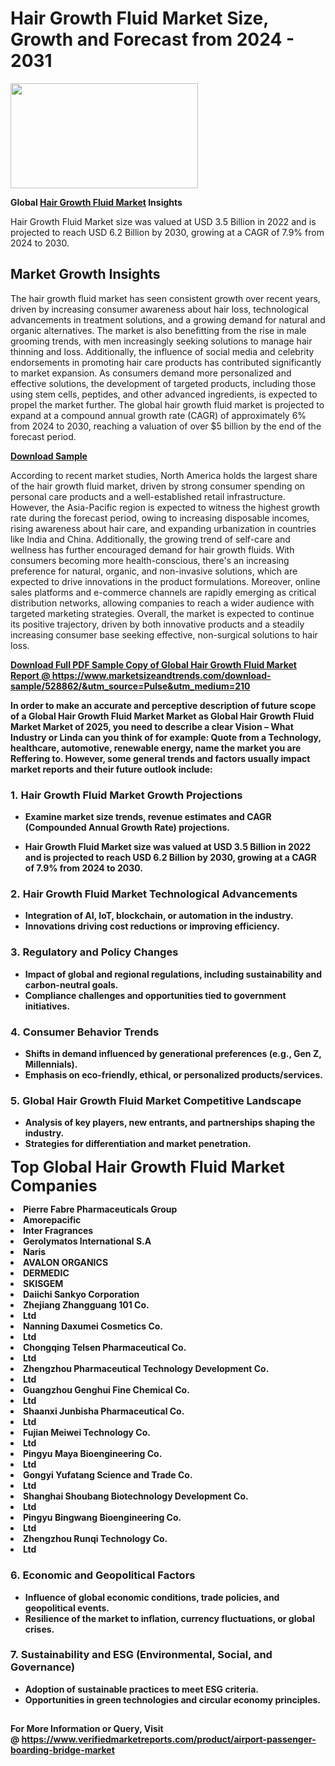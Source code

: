 <H1>Hair Growth Fluid Market Size, Growth and Forecast from 2024 - 2031</H1><img class="aligncenter size-medium wp-image-584254" src="https://thirdeyenews.in/wp-content/uploads/2024/09/Global-Market-Research-300x168.jpeg" alt="" width="300" height="168" /><p><strong>Global&nbsp;<a href="https://www.marketsizeandtrends.com/download-sample/528862/&amp;utm_source=Pulse&amp;utm_medium=210">Hair Growth Fluid Market</a> Insights</strong></p><p>Hair Growth Fluid Market size was valued at USD 3.5 Billion in 2022 and is projected to reach USD 6.2 Billion by 2030, growing at a CAGR of 7.9% from 2024 to 2030.</p><p><h2>Market Growth Insights</h2> <p>The hair growth fluid market has seen consistent growth over recent years, driven by increasing consumer awareness about hair loss, technological advancements in treatment solutions, and a growing demand for natural and organic alternatives. The market is also benefitting from the rise in male grooming trends, with men increasingly seeking solutions to manage hair thinning and loss. Additionally, the influence of social media and celebrity endorsements in promoting hair care products has contributed significantly to market expansion. As consumers demand more personalized and effective solutions, the development of targeted products, including those using stem cells, peptides, and other advanced ingredients, is expected to propel the market further. The global hair growth fluid market is projected to expand at a compound annual growth rate (CAGR) of approximately 6% from 2024 to 2030, reaching a valuation of over $5 billion by the end of the forecast period.</p> <p><strong><a href="#">Download Sample</a></strong></p> <p>According to recent market studies, North America holds the largest share of the hair growth fluid market, driven by strong consumer spending on personal care products and a well-established retail infrastructure. However, the Asia-Pacific region is expected to witness the highest growth rate during the forecast period, owing to increasing disposable incomes, rising awareness about hair care, and expanding urbanization in countries like India and China. Additionally, the growing trend of self-care and wellness has further encouraged demand for hair growth fluids. With consumers becoming more health-conscious, there's an increasing preference for natural, organic, and non-invasive solutions, which are expected to drive innovations in the product formulations. Moreover, online sales platforms and e-commerce channels are rapidly emerging as critical distribution networks, allowing companies to reach a wider audience with targeted marketing strategies. Overall, the market is expected to continue its positive trajectory, driven by both innovative products and a steadily increasing consumer base seeking effective, non-surgical solutions to hair loss.</p> <p><strong><a href="#"></p><p><span class=""><strong>Download Full PDF Sample Copy of Global Hair Growth Fluid Market Report</strong> @ <a href="https://www.marketsizeandtrends.com/download-sample/528862/&amp;utm_source=Pulse&amp;utm_medium=210" target="_blank">https://www.marketsizeandtrends.com/download-sample/528862/&amp;utm_source=Pulse&amp;utm_medium=210</a></span></p><p>In order to make an accurate and perceptive description of future scope of a Global&nbsp;Hair Growth Fluid Market Market as Global&nbsp;Hair Growth Fluid Market Market of 2025, you need to describe a clear Vision &ndash; What Industry or Linda can you think of for example: Quote from a Technology, healthcare, automotive, renewable energy, name the market you are Reffering to. However, some general trends and factors usually impact market reports and their future outlook include:</p><h3>1.&nbsp;<strong>Hair Growth Fluid Market Growth Projections</strong></h3><ul><li>Examine market size trends, revenue estimates and CAGR (Compounded Annual Growth Rate) projections.</li><li><p>Hair Growth Fluid Market size was valued at USD 3.5 Billion in 2022 and is projected to reach USD 6.2 Billion by 2030, growing at a CAGR of 7.9% from 2024 to 2030.</p></li></ul><h3>2.&nbsp;<strong>Hair Growth Fluid Market Technological Advancements</strong></h3><ul><li>Integration of AI, IoT, blockchain, or automation in the industry.</li><li>Innovations driving cost reductions or improving efficiency.</li></ul><h3>3.&nbsp;<strong>Regulatory and Policy Changes</strong></h3><ul><li>Impact of global and regional regulations, including sustainability and carbon-neutral goals.</li><li>Compliance challenges and opportunities tied to government initiatives.</li></ul><h3>4.&nbsp;<strong>Consumer Behavior Trends</strong></h3><ul><li>Shifts in demand influenced by generational preferences (e.g., Gen Z, Millennials).</li><li>Emphasis on eco-friendly, ethical, or personalized products/services.</li></ul><h3>5.&nbsp;<strong>Global Hair Growth Fluid Market Competitive Landscape</strong></h3><ul><li>Analysis of key players, new entrants, and partnerships shaping the industry.</li><li>Strategies for differentiation and market penetration.</li></ul><p data-pm-slice="1 1 []"><span style="color: inherit; font-family: inherit; font-size: 25px;">Top Global Hair Growth Fluid Market Companies</span></p><div class="" data-test-id=""><p><li>Pierre Fabre Pharmaceuticals Group</li><li> Amorepacific</li><li> Inter Fragrances</li><li> Gerolymatos International S.A</li><li> Naris</li><li> AVALON ORGANICS</li><li> DERMEDIC</li><li> SKISGEM</li><li> Daiichi Sankyo Corporation</li><li> Zhejiang Zhangguang 101 Co.</li><li> Ltd</li><li> Nanning Daxumei Cosmetics Co.</li><li> Ltd</li><li> Chongqing Telsen Pharmaceutical Co.</li><li> Ltd</li><li> Zhengzhou Pharmaceutical Technology Development Co.</li><li> Ltd</li><li> Guangzhou Genghui Fine Chemical Co.</li><li> Ltd</li><li> Shaanxi Junbisha Pharmaceutical Co.</li><li> Ltd</li><li> Fujian Meiwei Technology Co.</li><li> Ltd</li><li> Pingyu Maya Bioengineering Co.</li><li> Ltd</li><li> Gongyi Yufatang Science and Trade Co.</li><li> Ltd</li><li> Shanghai Shoubang Biotechnology Development Co.</li><li> Ltd</li><li> Pingyu Bingwang Bioengineering Co.</li><li> Ltd</li><li> Zhengzhou Runqi Technology Co.</li><li> Ltd</li></p></div><h3>6.&nbsp;<strong>Economic and Geopolitical Factors</strong></h3><ul><li>Influence of global economic conditions, trade policies, and geopolitical events.</li><li>Resilience of the market to inflation, currency fluctuations, or global crises.</li></ul><h3>7.&nbsp;<strong>Sustainability and ESG (Environmental, Social, and Governance)</strong></h3><ul><li>Adoption of sustainable practices to meet ESG criteria.</li><li>Opportunities in green technologies and circular economy principles.</li></ul><h2><strong style="font-size: 14px;">For More Information or Query, Visit @&nbsp;</strong><a style="background-color: #ffffff; font-size: 14px;" href="https://www.marketsizeandtrends.com/report/hair-growth-fluid-market/" target="_blank">https://www.verifiedmarketreports.com/product/airport-passenger-boarding-bridge-market</a></h2>
